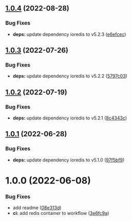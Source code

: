 ## [1.0.4](https://github.com/mammutmedia/ioredis-parse-adapter/compare/1.0.3...1.0.4) (2022-08-28)


### Bug Fixes

* **deps:** update dependency ioredis to v5.2.3 ([e6efcec](https://github.com/mammutmedia/ioredis-parse-adapter/commit/e6efcecb9fd408390d6a4bb86be504e145bdf802))

## [1.0.3](https://github.com/mammutmedia/ioredis-parse-adapter/compare/1.0.2...1.0.3) (2022-07-26)


### Bug Fixes

* **deps:** update dependency ioredis to v5.2.2 ([5797c03](https://github.com/mammutmedia/ioredis-parse-adapter/commit/5797c035e8dcf7425f39a7ae4a1cfbbc3e261044))

## [1.0.2](https://github.com/mammutmedia/ioredis-parse-adapter/compare/1.0.1...1.0.2) (2022-07-19)


### Bug Fixes

* **deps:** update dependency ioredis to v5.2.1 ([8c4343c](https://github.com/mammutmedia/ioredis-parse-adapter/commit/8c4343cbef59c789f185690d4fd52d40fb9cb97e))

## [1.0.1](https://github.com/mammutmedia/ioredis-parse-adapter/compare/1.0.0...1.0.1) (2022-06-28)


### Bug Fixes

* **deps:** update dependency ioredis to v5.1.0 ([97f5bf9](https://github.com/mammutmedia/ioredis-parse-adapter/commit/97f5bf9240d53e10007b03bc033cee3e28fd2dff))

# 1.0.0 (2022-06-08)


### Bug Fixes

* add readme ([08e313d](https://github.com/mammutmedia/ioredis-parse-adapter/commit/08e313d518b05504f484c2a965ec7caf8f5a32e1))
* **ci:** add redis container to workflow ([3e6fc9a](https://github.com/mammutmedia/ioredis-parse-adapter/commit/3e6fc9a9ec44199c6223530026e165448568d1be))
